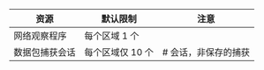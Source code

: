 | 资源 | 默认限制 | 注意 |
| --- | --- | --- |
| 网络观察程序 | 每个区域 1 个  | |
| 数据包捕获会话 |每个区域仅 10 个 |# 会话，非保存的捕获 |


